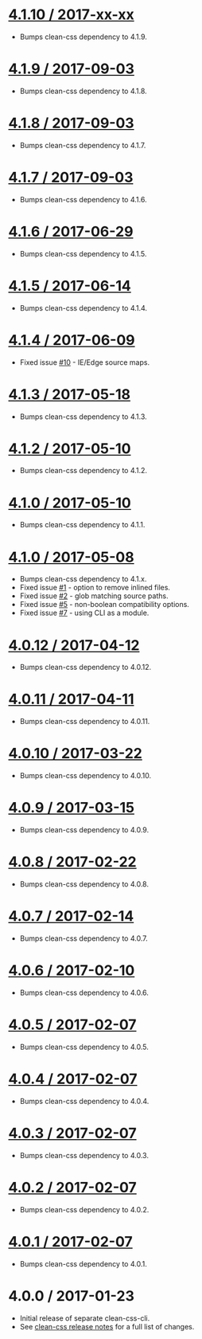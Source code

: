 [4.1.10 / 2017-xx-xx](https://github.com/jakubpawlowicz/clean-css-cli/compare/v4.1.9...4.1)
==================

* Bumps clean-css dependency to 4.1.9.

[4.1.9 / 2017-09-03](https://github.com/jakubpawlowicz/clean-css-cli/compare/v4.1.8...v4.1.9)
==================

* Bumps clean-css dependency to 4.1.8.

[4.1.8 / 2017-09-03](https://github.com/jakubpawlowicz/clean-css-cli/compare/v4.1.7...v4.1.8)
==================

* Bumps clean-css dependency to 4.1.7.

[4.1.7 / 2017-09-03](https://github.com/jakubpawlowicz/clean-css-cli/compare/v4.1.6...v4.1.7)
==================

* Bumps clean-css dependency to 4.1.6.

[4.1.6 / 2017-06-29](https://github.com/jakubpawlowicz/clean-css-cli/compare/v4.1.5...v4.1.6)
==================

* Bumps clean-css dependency to 4.1.5.

[4.1.5 / 2017-06-14](https://github.com/jakubpawlowicz/clean-css-cli/compare/v4.1.4...v4.1.5)
==================

* Bumps clean-css dependency to 4.1.4.

[4.1.4 / 2017-06-09](https://github.com/jakubpawlowicz/clean-css-cli/compare/v4.1.3...v4.1.4)
==================

* Fixed issue [#10](https://github.com/jakubpawlowicz/clean-css-cli/issues/10) - IE/Edge source maps.

[4.1.3 / 2017-05-18](https://github.com/jakubpawlowicz/clean-css-cli/compare/v4.1.2...v4.1.3)
==================

* Bumps clean-css dependency to 4.1.3.

[4.1.2 / 2017-05-10](https://github.com/jakubpawlowicz/clean-css-cli/compare/v4.1.1...v4.1.2)
==================

* Bumps clean-css dependency to 4.1.2.

[4.1.0 / 2017-05-10](https://github.com/jakubpawlowicz/clean-css-cli/compare/v4.1.0...v4.1.1)
==================

* Bumps clean-css dependency to 4.1.1.

[4.1.0 / 2017-05-08](https://github.com/jakubpawlowicz/clean-css-cli/compare/4.0...v4.1.0)
==================

* Bumps clean-css dependency to 4.1.x.
* Fixed issue [#1](https://github.com/jakubpawlowicz/clean-css-cli/issues/1) - option to remove inlined files.
* Fixed issue [#2](https://github.com/jakubpawlowicz/clean-css-cli/issues/2) - glob matching source paths.
* Fixed issue [#5](https://github.com/jakubpawlowicz/clean-css-cli/issues/5) - non-boolean compatibility options.
* Fixed issue [#7](https://github.com/jakubpawlowicz/clean-css-cli/issues/7) - using CLI as a module.

[4.0.12 / 2017-04-12](https://github.com/jakubpawlowicz/clean-css-cli/compare/v4.0.11...v4.0.12)
==================

* Bumps clean-css dependency to 4.0.12.

[4.0.11 / 2017-04-11](https://github.com/jakubpawlowicz/clean-css-cli/compare/v4.0.10...v4.0.11)
==================

* Bumps clean-css dependency to 4.0.11.

[4.0.10 / 2017-03-22](https://github.com/jakubpawlowicz/clean-css-cli/compare/v4.0.9...v4.0.10)
==================

* Bumps clean-css dependency to 4.0.10.

[4.0.9 / 2017-03-15](https://github.com/jakubpawlowicz/clean-css-cli/compare/v4.0.8...v4.0.9)
==================

* Bumps clean-css dependency to 4.0.9.

[4.0.8 / 2017-02-22](https://github.com/jakubpawlowicz/clean-css-cli/compare/v4.0.7...v4.0.8)
==================

* Bumps clean-css dependency to 4.0.8.

[4.0.7 / 2017-02-14](https://github.com/jakubpawlowicz/clean-css-cli/compare/v4.0.6...v4.0.7)
==================

* Bumps clean-css dependency to 4.0.7.

[4.0.6 / 2017-02-10](https://github.com/jakubpawlowicz/clean-css-cli/compare/v4.0.5...v4.0.6)
==================

* Bumps clean-css dependency to 4.0.6.

[4.0.5 / 2017-02-07](https://github.com/jakubpawlowicz/clean-css-cli/compare/v4.0.4...v4.0.5)
==================

* Bumps clean-css dependency to 4.0.5.

[4.0.4 / 2017-02-07](https://github.com/jakubpawlowicz/clean-css-cli/compare/v4.0.3...v4.0.4)
==================

* Bumps clean-css dependency to 4.0.4.

[4.0.3 / 2017-02-07](https://github.com/jakubpawlowicz/clean-css-cli/compare/v4.0.2...v4.0.3)
==================

* Bumps clean-css dependency to 4.0.3.

[4.0.2 / 2017-02-07](https://github.com/jakubpawlowicz/clean-css-cli/compare/v4.0.1...v4.0.2)
==================

* Bumps clean-css dependency to 4.0.2.

[4.0.1 / 2017-02-07](https://github.com/jakubpawlowicz/clean-css-cli/compare/v4.0.0...v4.0.1)
==================

* Bumps clean-css dependency to 4.0.1.

4.0.0 / 2017-01-23
==================

* Initial release of separate clean-css-cli.
* See [clean-css release notes](https://github.com/jakubpawlowicz/clean-css/blob/master/History.md#400--2017-01-23) for a full list of changes.
